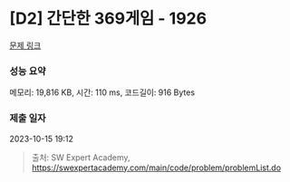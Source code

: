 # [D2] 간단한 369게임 - 1926 

[문제 링크](https://swexpertacademy.com/main/code/problem/problemDetail.do?contestProbId=AV5PTeo6AHUDFAUq) 

### 성능 요약

메모리: 19,816 KB, 시간: 110 ms, 코드길이: 916 Bytes

### 제출 일자

2023-10-15 19:12



> 출처: SW Expert Academy, https://swexpertacademy.com/main/code/problem/problemList.do